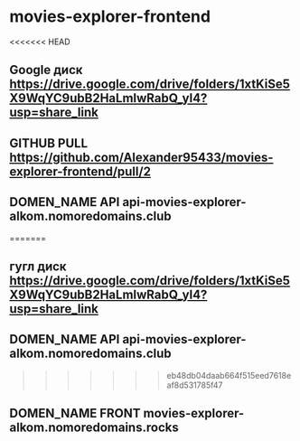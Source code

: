 # movies-explorer-frontend
<<<<<<< HEAD
## Google диск https://drive.google.com/drive/folders/1xtKiSe5X9WqYC9ubB2HaLmIwRabQ_yl4?usp=share_link  
## GITHUB PULL https://github.com/Alexander95433/movies-explorer-frontend/pull/2  
## DOMEN_NAME API     api-movies-explorer-alkom.nomoredomains.club  
=======

## гугл диск https://drive.google.com/drive/folders/1xtKiSe5X9WqYC9ubB2HaLmIwRabQ_yl4?usp=share_link  
## DOMEN_NAME API api-movies-explorer-alkom.nomoredomains.club  
>>>>>>> eb48db04daab664f515eed7618eaf8d531785f47
## DOMEN_NAME FRONT   movies-explorer-alkom.nomoredomains.rocks  
